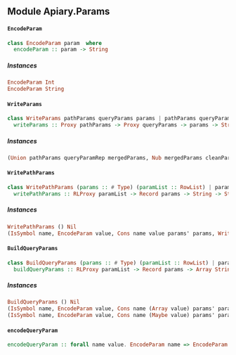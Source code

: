 ## Module Apiary.Params

#### `EncodeParam`

``` purescript
class EncodeParam param  where
  encodeParam :: param -> String
```

##### Instances
``` purescript
EncodeParam Int
EncodeParam String
```

#### `WriteParams`

``` purescript
class WriteParams pathParams queryParams params | pathParams queryParams -> params where
  writeParams :: Proxy pathParams -> Proxy queryParams -> params -> String -> String
```

##### Instances
``` purescript
(Union pathParams queryParamRep mergedParams, Nub mergedParams cleanParams, RowToList pathParams pathParamList, RowToList queryParams queryParamList, WritePathParams pathParams pathParamList, BuildQueryParams queryParamRep queryParamList) => WriteParams (Record pathParams) (Record queryParams) (Record cleanParams)
```

#### `WritePathParams`

``` purescript
class WritePathParams (params :: # Type) (paramList :: RowList) | paramList -> params where
  writePathParams :: RLProxy paramList -> Record params -> String -> String
```

##### Instances
``` purescript
WritePathParams () Nil
(IsSymbol name, EncodeParam value, Cons name value params' params, WritePathParams params' paramTail) => WritePathParams params (Cons name value paramTail)
```

#### `BuildQueryParams`

``` purescript
class BuildQueryParams (params :: # Type) (paramList :: RowList) | paramList -> params where
  buildQueryParams :: RLProxy paramList -> Record params -> Array String
```

##### Instances
``` purescript
BuildQueryParams () Nil
(IsSymbol name, EncodeParam value, Cons name (Array value) params' params, BuildQueryParams params' paramTail) => BuildQueryParams params (Cons name (Array value) paramTail)
(IsSymbol name, EncodeParam value, Cons name (Maybe value) params' params, BuildQueryParams params' paramTail) => BuildQueryParams params (Cons name value paramTail)
```

#### `encodeQueryParam`

``` purescript
encodeQueryParam :: forall name value. EncodeParam name => EncodeParam value => name -> value -> String
```


